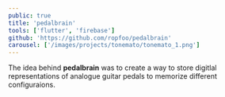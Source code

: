 ```yaml
---
public: true
title: 'pedalbrain'
tools: ['flutter', 'firebase']
github: 'https://github.com/ropfoo/pedalbrain'
carousel: ['/images/projects/tonemato/tonemato_1.png']
---
```


The idea behind **pedalbrain** was to create a way to store digitlal representations of analogue guitar pedals to memorize different configuraions.
